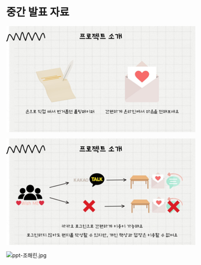 # 중간 발표 자료

![발표자료_허다은.jpg](./발표자료_허다은.jpg)

![발표자료_김은서.jpg](./발표자료_김은서.jpg)

![ppt-조해린.jpg](./ppt-조해린.jpg)
